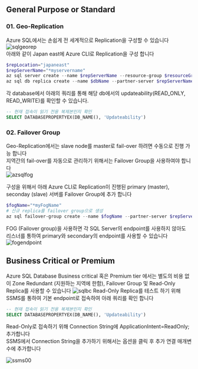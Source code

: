 
## General Purpose or Standard 
### 01. Geo-Replication
Azure SQL에서는 손쉽게 전 세계적으로 Replication을 구성할 수 있습니다  
![sqlgeorep](https://docs.microsoft.com/ko-kr/azure/azure-sql/database/media/active-geo-replication-overview/geo-replication.png)  
아래와 같이 Japan east에 Azure CLI로 Replication을 구성 합니다  
```powershell
$repLocation="japaneast"
$repServerName="*myservername"
az sql server create --name $repServerName --resource-group $resourceGroup --location $repLocation --admin-user $userName --admin-password $password
az sql db replica create --name $dbName --partner-server $repServerName --resource-group $resourceGroup --server $serverName
```

각 database에서 아래의 쿼리를 통해 해당 db에서의 updateability(READ_ONLY, READ_WRITE)를 확인할 수 있습니다.

```sql
-- 현재 접속이 읽기 전용 복제본인지 확인
SELECT DATABASEPROPERTYEX(DB_NAME(), 'Updateability')
```

### 02. Failover Group
Geo-Replication에서는 slave node를 master로 fail-over 하려면 수동으로 진행 가능 합니다  
지역간의 fail-over를 자동으로 관리하기 위해서는 Failover Group을 사용하여야 합니다  
![azsqlfog](https://docs.microsoft.com/ko-kr/azure/azure-sql/database/media/auto-failover-group-overview/auto-failover-group.png)

구성을 위해서 아래 Azure CLI로 Replication이 진행된 primary (master), seconday (slave) 서버를 Failover Group에 추가 합니다  
```powershell
$fogName="*myFogName"
# 신규 replica를 failover group으로 생성
az sql failover-group create --name $fogName --partner-server $repServerName  --resource-group $resourceGroup --server $serverName
```

FOG (Failover group)을 사용하면 각 SQL Server의 endpoint를 사용하지 않아도 리스너를 통하여 primary와 secondary의 endpoint를 사용할 수 있습니다  
![fogendpoint](https://azmyhanson.blob.core.windows.net/azcon/01_fogendpoint.jpg)
## Business Critical or Premium
Azure SQL Database Business critical 혹은 Premium tier 에서는 별도의 비용 없이 Zone Redundant (지원하는 지역에 한함), Failover Group 및 Read-Only Replica를 사용할 수 있습니다
![sqlbc](https://docs.microsoft.com/en-us/azure/azure-sql/database/media/read-scale-out/business-critical-service-tier-read-scale-out.png)
Read-Only Replica를 테스트 하기 위해 SSMS를 통하여 기본 endpoint로 접속하여 아래 쿼리를 확인 합니다
```sql
-- 현재 접속이 읽기 전용 복제본인지 확인
SELECT DATABASEPROPERTYEX(DB_NAME(), 'Updateability')
```
Read-Only로 접속하기 위해 Connection String에 ApplicationIntent=ReadOnly; 추가합니다  
SSMS에서 Connection String을 추가하기 위해서는 옵션을 클릭 후 추가 연결 매개변수에 추가합니다

![ssms00](https://azmyhanson.blob.core.windows.net/azcon/00_ssms_connection.jpg)




